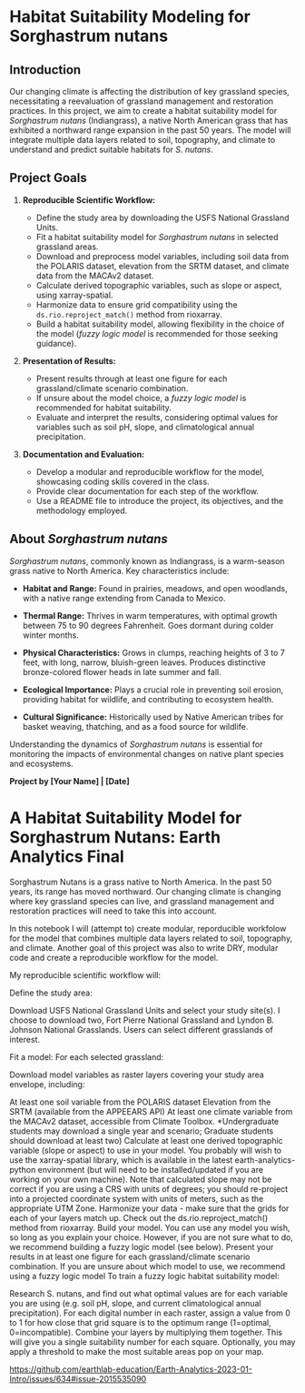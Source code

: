 # Habitat Suitability Modeling for Sorghastrum nutans

## Introduction

Our changing climate is affecting the distribution of key grassland species, necessitating a reevaluation of grassland management and restoration practices. In this project, we aim to create a habitat suitability model for *Sorghastrum nutans* (Indiangrass), a native North American grass that has exhibited a northward range expansion in the past 50 years. The model will integrate multiple data layers related to soil, topography, and climate to understand and predict suitable habitats for *S. nutans*.

## Project Goals

1. **Reproducible Scientific Workflow:**
   - Define the study area by downloading the USFS National Grassland Units.
   - Fit a habitat suitability model for *Sorghastrum nutans* in selected grassland areas.
   - Download and preprocess model variables, including soil data from the POLARIS dataset, elevation from the SRTM dataset, and climate data from the MACAv2 dataset.
   - Calculate derived topographic variables, such as slope or aspect, using xarray-spatial.
   - Harmonize data to ensure grid compatibility using the `ds.rio.reproject_match()` method from rioxarray.
   - Build a habitat suitability model, allowing flexibility in the choice of the model (*fuzzy logic model* is recommended for those seeking guidance).

2. **Presentation of Results:**
   - Present results through at least one figure for each grassland/climate scenario combination.
   - If unsure about the model choice, a *fuzzy logic model* is recommended for habitat suitability.
   - Evaluate and interpret the results, considering optimal values for variables such as soil pH, slope, and climatological annual precipitation.

3. **Documentation and Evaluation:**
   - Develop a modular and reproducible workflow for the model, showcasing coding skills covered in the class.
   - Provide clear documentation for each step of the workflow.
   - Use a README file to introduce the project, its objectives, and the methodology employed.

## About *Sorghastrum nutans*

*Sorghastrum nutans*, commonly known as Indiangrass, is a warm-season grass native to North America. Key characteristics include:

- **Habitat and Range:** Found in prairies, meadows, and open woodlands, with a native range extending from Canada to Mexico.
  
- **Thermal Range:** Thrives in warm temperatures, with optimal growth between 75 to 90 degrees Fahrenheit. Goes dormant during colder winter months.

- **Physical Characteristics:** Grows in clumps, reaching heights of 3 to 7 feet, with long, narrow, bluish-green leaves. Produces distinctive bronze-colored flower heads in late summer and fall.

- **Ecological Importance:** Plays a crucial role in preventing soil erosion, providing habitat for wildlife, and contributing to ecosystem health.

- **Cultural Significance:** Historically used by Native American tribes for basket weaving, thatching, and as a food source for wildlife.

Understanding the dynamics of *Sorghastrum nutans* is essential for monitoring the impacts of environmental changes on native plant species and ecosystems.

**Project by [Your Name] | [Date]**









# A Habitat Suitability Model for Sorghastrum Nutans: Earth Analytics Final

Sorghastrum Nutans is a grass native to North America. In the past 50 years, its range has moved northward. Our changing climate is changing where key grassland species can live, and grassland management and restoration practices will need to take this into account.

In this notebook I will (attempt to) create modular, reporducible workfolow for the model that combines multiple data layers related to soil, topography, and climate. Another goal of this project was also to write DRY, modular code and create a reproducible workflow for the model.

My reproducible scientific workflow will: 

Define the study area:

Download  USFS National Grassland Units and select your study site(s). I choose to download two, Fort Pierre National Grassland and Lyndon B. Johnson National Grasslands. Users can select different grasslands of interest. 

Fit a model: For each selected grassland:

Download model variables as raster layers covering your study area envelope, including:


At least one soil variable from the POLARIS dataset
Elevation from the SRTM (available from the APPEEARS API)
At least one climate variable from the MACAv2 dataset, accessible from Climate Toolbox. *Undergraduate students may download a single year and scenario; Graduate students should download at least two)
Calculate at least one derived topographic variable (slope or aspect) to use in your model. You probably will wish to use the xarray-spatial library, which is available in the latest earth-analytics-python environment (but will need to be installed/updated if you are working on your own machine). Note that calculated slope may not be correct if you are using a CRS with units of degrees; you should re-project into a projected coordinate system with units of meters, such as the appropriate UTM Zone.
Harmonize your data - make sure that the grids for each of your layers match up. Check out the ds.rio.reproject_match() method from rioxarray.
Build your model. You can use any model you wish, so long as you explain your choice. However, if you are not sure what to do, we recommend building a fuzzy logic model (see below).
Present your results in at least one figure for each grassland/climate scenario combination.
If you are unsure about which model to use, we recommend using a fuzzy logic model
To train a fuzzy logic habitat suitability model:

Research S. nutans, and find out what optimal values are for each variable you are using (e.g. soil pH, slope, and current climatological annual precipitation).
For each digital number in each raster, assign a value from 0 to 1 for how close that grid square is to the optimum range (1=optimal, 0=incompatible).
Combine your layers by multiplying them together. This will give you a single suitability number for each square.
Optionally, you may apply a threshold to make the most suitable areas pop on your map.


https://github.com/earthlab-education/Earth-Analytics-2023-01-Intro/issues/634#issue-2015535090
